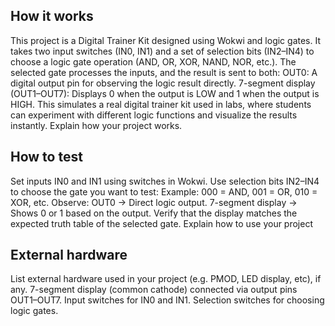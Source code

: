 <!---

This file is used to generate your project datasheet. Please fill in the information below and delete any unused
sections.

You can also include images in this folder and reference them in the markdown. Each image must be less than
512 kb in size, and the combined size of all images must be less than 1 MB.
-->

## How it works
This project is a Digital Trainer Kit designed using Wokwi and logic gates. It takes two input switches (IN0, IN1) and a set of selection bits (IN2–IN4) to choose a logic gate operation (AND, OR, XOR, NAND, NOR, etc.). The selected gate processes the inputs, and the result is sent to both:
OUT0: A digital output pin for observing the logic result directly.
7-segment display (OUT1–OUT7): Displays 0 when the output is LOW and 1 when the output is HIGH.
This simulates a real digital trainer kit used in labs, where students can experiment with different logic functions and visualize the results instantly.
Explain how your project works.

## How to test
 Set inputs IN0 and IN1 using switches in Wokwi.
Use selection bits IN2–IN4 to choose the gate you want to test:
Example: 000 = AND, 001 = OR, 010 = XOR, etc.
Observe:
OUT0 → Direct logic output.
7-segment display → Shows 0 or 1 based on the output.
Verify that the display matches the expected truth table of the selected gate.
Explain how to use your project
## External hardware

List external hardware used in your project (e.g. PMOD, LED display, etc), if any.
7-segment display (common cathode) connected via output pins OUT1–OUT7.
Input switches for IN0 and IN1.
Selection switches for choosing logic gates.
